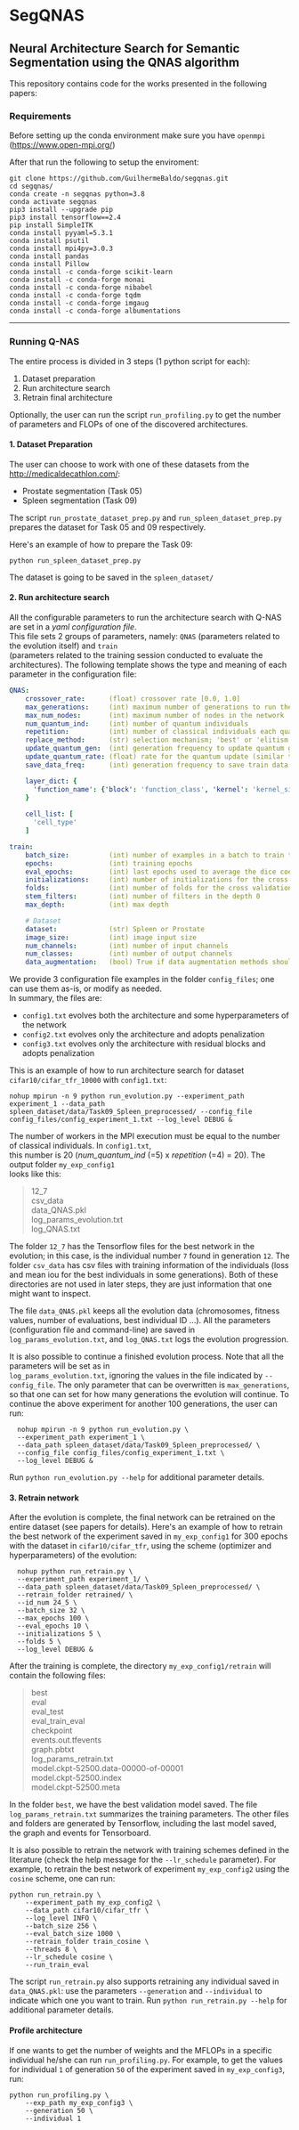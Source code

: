 # SegQNAS

## Neural Architecture Search for Semantic Segmentation using the QNAS algorithm

This repository contains code for the works presented in the following papers:

### Requirements

Before setting up the conda environment make sure you have `openmpi` (https://www.open-mpi.org/)

After that run the following to setup the enviroment:

```console
git clone https://github.com/GuilhermeBaldo/segqnas.git
cd segqnas/
conda create -n segqnas python=3.8
conda activate segqnas
pip3 install --upgrade pip
pip3 install tensorflow==2.4
pip install SimpleITK
conda install pyyaml=5.3.1
conda install psutil
conda install mpi4py=3.0.3
conda install pandas
conda install Pillow
conda install -c conda-forge scikit-learn
conda install -c conda-forge monai
conda install -c conda-forge nibabel
conda install -c conda-forge tqdm
conda install -c conda-forge imgaug
conda install -c conda-forge albumentations
```

---
### Running Q-NAS

The entire process is divided in 3 steps (1 python script for each):
1. Dataset preparation
2. Run architecture search
3. Retrain final architecture

Optionally, the user can run the script `run_profiling.py` to get the number of parameters and FLOPs of one of the discovered architectures.

#### 1. Dataset Preparation

The user can choose to work with one of these datasets from the http://medicaldecathlon.com/:
- Prostate segmentation (Task 05)
- Spleen segmentation (Task 09)

The script `run_prostate_dataset_prep.py` and `run_spleen_dataset_prep.py` prepares the dataset for Task 05 and 09 respectively.

Here's an example of how to prepare the Task 09:

```console
python run_spleen_dataset_prep.py 
```

The dataset is going to be saved in the `spleen_dataset/`

#### 2. Run architecture search

All the configurable parameters to run the architecture search with Q-NAS are set in a _yaml configuration file_.   
This file sets 2 groups of parameters, namely: `QNAS` (parameters related to the evolution itself) and `train`   
(parameters related to the training session conducted to evaluate the architectures). The following
 template shows the type and meaning of each parameter in the configuration file: 

```yaml
QNAS:
    crossover_rate:      (float) crossover rate [0.0, 1.0]
    max_generations:     (int) maximum number of generations to run the algorithm
    max_num_nodes:       (int) maximum number of nodes in the network
    num_quantum_ind:     (int) number of quantum individuals
    repetition:          (int) number of classical individuals each quantum individual will generate
    replace_method:      (str) selection mechanism; 'best' or 'elitism'
    update_quantum_gen:  (int) generation frequency to update quantum genes
    update_quantum_rate: (float) rate for the quantum update (similar to crossover rate)
    save_data_freq:      (int) generation frequency to save train data of best model of current 

    layer_dict: {
      'function_name': {'block': 'function_class', 'kernel': 'kernel_size', 'prob': probability_value}
    }
    
    cell_list: [
      'cell_type'
    ]

train:
    batch_size:          (int) number of examples in a batch to train the networks.
    epochs:              (int) training epochs
    eval_epochs:         (int) last epochs used to average the dice coeficient
    initializations:     (int) number of initializations for the cross validation
    folds:               (int) number of folds for the cross validation
    stem_filters:        (int) number of filters in the depth 0
    max_depth:           (int) max depth

    # Dataset
    dataset:             (str) Spleen or Prostate
    image_size:          (int) image input size
    num_channels:        (int) number of input channels
    num_classes:         (int) number of output channels
    data_augmentation:   (bool) True if data augmentation methods should be applied
```

We provide 3 configuration file examples in the folder `config_files`; one can use them as-is, or modify as
 needed.   
In summary, the files are:
- `config1.txt` evolves both the architecture and some hyperparameters of the network
- `config2.txt` evolves only the architecture and adopts penalization
- `config3.txt` evolves only the architecture with residual blocks and adopts penalization


This is an example of how to run architecture search for dataset `cifar10/cifar_tfr_10000` with `config1.txt`:

```shell script
nohup mpirun -n 9 python run_evolution.py --experiment_path experiment_1 --data_path spleen_dataset/data/Task09_Spleen_preprocessed/ --config_file config_files/config_experiment_1.txt --log_level DEBUG &
```

The number of workers in the MPI execution must be equal to the number of classical individuals. In `config1.txt`,   
this number is 20 (_num_quantum_ind_ (=5) x _repetition_ (=4) = 20). The output folder `my_exp_config1`   
looks like this:

>12_7   
csv_data   
data_QNAS.pkl   
log_params_evolution.txt   
log_QNAS.txt

The folder `12_7` has the Tensorflow files for the best network in the evolution; in this case, is the
 individual number `7` found in generation `12`. The folder `csv_data` has csv files with training
   information of the individuals (loss and mean iou for the best individuals in some generations). Both of
    these directories are not used in later steps, they are just information that one might want to inspect.

The file `data_QNAS.pkl` keeps all the evolution data (chromosomes, fitness values, number of evaluations, 
 best  individual ID ...). All the parameters (configuration file and command-line) are saved in
  `log_params_evolution.txt`, and `log_QNAS.txt` logs the evolution progression.

It is also possible to continue a finished evolution process. Note that all the parameters will be set as in   
`log_params_evolution.txt`, ignoring the values in the file indicated by `--config_file`. The only parameter 
  that can be overwritten is `max_generations`, so that one can set for how many generations the evolution
  will continue. To continue the above experiment for another 100 generations, the user can run:

```console
  nohup mpirun -n 9 python run_evolution.py \
  --experiment_path experiment_1 \
  --data_path spleen_dataset/data/Task09_Spleen_preprocessed/ \
  --config_file config_files/config_experiment_1.txt \
  --log_level DEBUG &
```

Run `python run_evolution.py --help` for additional parameter details.


#### 3. Retrain network

After the evolution is complete, the final network can be retrained on the entire dataset (see papers for
 details). Here's an example of how to retrain the best network of the experiment saved in `my_exp_config1` 
  for 300 epochs with the dataset in `cifar10/cifar_tfr`, using the scheme (optimizer and hyperparameters) of
  the evolution:

```console
  nohup python run_retrain.py \
  --experiment_path experiment_1/ \
  --data_path spleen_dataset/data/Task09_Spleen_preprocessed/ \
  --retrain_folder retrained/ \
  --id_num 24_5 \
  --batch_size 32 \
  --max_epochs 100 \
  --eval_epochs 10 \
  --initializations 5 \
  --folds 5 \
  --log_level DEBUG &
```

After the training is complete, the directory `my_exp_config1/retrain` will contain the following files:

>best  
eval  
eval_test  
eval_train_eval  
checkpoint  
events.out.tfevents  
graph.pbtxt  
log_params_retrain.txt  
model.ckpt-52500.data-00000-of-00001  
model.ckpt-52500.index  
model.ckpt-52500.meta  

In the folder `best`, we have the best validation model saved. The file `log_params_retrain.txt` summarizes
 the training parameters. The other files and folders are generated by Tensorflow, including the last model
  saved, the graph and events for Tensorboard.


It is also possible to retrain the network with training schemes defined in the literature (check the help
 message for the `--lr_schedule` parameter). For example, to retrain the best network of experiment
  `my_exp_config2` using the `cosine` scheme, one can run:

```shell script
python run_retrain.py \
    --experiment_path my_exp_config2 \
    --data_path cifar10/cifar_tfr \
    --log_level INFO \
    --batch_size 256 \
    --eval_batch_size 1000 \
    --retrain_folder train_cosine \
    --threads 8 \
    --lr_schedule cosine \
    --run_train_eval
```

The script `run_retrain.py` also supports retraining any individual saved in `data_QNAS.pkl`: use the
 parameters `--generation` and `--individual` to indicate which one you want to train. Run `python
  run_retrain.py --help` for additional parameter details.


#### Profile architecture

If one wants to get the number of weights and the MFLOPs in a specific individual he/she can run
 `run_profiling.py`. For example, to get the values for individual `1` of generation `50` of the experiment
  saved in `my_exp_config3`, run:

```shell script
python run_profiling.py \
    --exp_path my_exp_config3 \
    --generation 50 \
    --individual 1
```